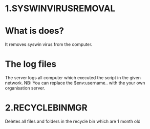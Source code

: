 # 1.SYSWINVIRUSREMOVAL
  # What is does?
  It removes syswin virus from the computer. 
  # The log files
  The server logs all computer which executed the script in the given network.
  NB: You can replace the $env:username\.. with the your own organisation server.
# 2.RECYCLEBINMGR
Deletes all files and folders in the recycle bin which are 1 month old 
